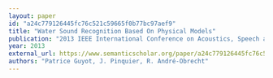 ```yaml
---
layout: paper
id: "a24c779126445fc76c521c59665f0b77bc97aef9"
title: "Water Sound Recognition Based On Physical Models"
publication: "2013 IEEE International Conference on Acoustics, Speech and Signal Processing"
year: 2013
external_url: https://www.semanticscholar.org/paper/a24c779126445fc76c521c59665f0b77bc97aef9
authors: "Patrice Guyot, J. Pinquier, R. André-Obrecht"
---
```

